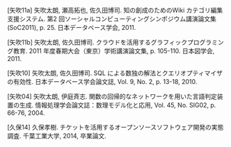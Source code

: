 \[矢吹11a\] 矢吹太朗, 瀬高拓也, 佐久田博司. 知の創成のためのWiki カテゴリ編集支援システム. 第2 回ソーシャルコンピューティングシンポジウム講演論文集(SoC2011), p. 25. 日本データベース学会, 2011.

\[矢吹11b\] 矢吹太朗, 佐久田博司. クラウドを活用するグラフィックプログラミング教育. 2011 年度春期大会（東京）学術講演論文集, p. 105-110. 日本図学会, 2011.

\[矢吹10\] 矢吹太朗, 佐久田博司. SQL による数独の解法とクエリオプティマイザの有効性. 日本データベース学会論文誌, Vol. 9, No. 2, p. 13-18, 2010.

\[矢吹04\] 矢吹太朗, 伊庭斉志. 関数の回帰的なネットワークを用いた言語判定装置の生成. 情報処理学会論文誌：数理モデル化と応用, Vol. 45, No. SIG02, p. 66-76, 2004.

\[久保14\] 久保孝樹. チケットを活用するオープンソースソフトウェア開発の実態調査. 千葉工業大学, 2014, 卒業論文.
